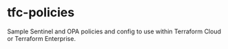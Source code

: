 # tfc-policies

Sample Sentinel and OPA policies and config to use within Terraform Cloud or Terraform Enterprise.

